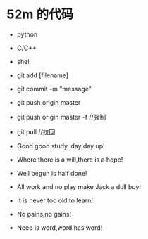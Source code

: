 # 52m 的代码
* python
* C/C++
* shell



* git add [filename]
* git commit -m "message"
* git push origin master
* git push origin master -f //强制
* git pull  //拉回



* Good good study, day day up!
* Where there is a will,there is a hope!
* Well begun is half done!
* All work and no play make Jack a dull boy!
* It is never too old to learn!
* No pains,no gains!
* Need is word,word has word!



